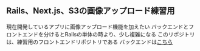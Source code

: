 ## Rails、Next.js、S3の画像アップロード練習用
現在開発しているアプリに画像アップロード機能を加えたい
バックエンドとフロントエンドを分けるとRailsの単体の時より、少し複雑になる
このリポジトリは、練習用のフロントエンドリポジトリである
バックエンドは[こちら](https://github.com/takokke/rails-next-s3-backend)